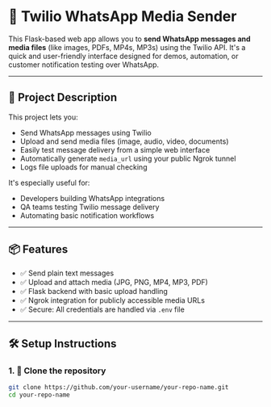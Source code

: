 # 📲 Twilio WhatsApp Media Sender

This Flask-based web app allows you to **send WhatsApp messages and media files** (like images, PDFs, MP4s, MP3s) using the Twilio API. It's a quick and user-friendly interface designed for demos, automation, or customer notification testing over WhatsApp.

---

## 🚀 Project Description

This project lets you:

- Send WhatsApp messages using Twilio
- Upload and send media files (image, audio, video, documents)
- Easily test message delivery from a simple web interface
- Automatically generate `media_url` using your public Ngrok tunnel
- Logs file uploads for manual checking

It's especially useful for:

- Developers building WhatsApp integrations
- QA teams testing Twilio message delivery
- Automating basic notification workflows

---

## 📦 Features

- ✅ Send plain text messages
- ✅ Upload and attach media (JPG, PNG, MP4, MP3, PDF)
- ✅ Flask backend with basic upload handling
- ✅ Ngrok integration for publicly accessible media URLs
- ✅ Secure: All credentials are handled via `.env` file

---

## 🛠️ Setup Instructions

### 1. 🔧 Clone the repository

```bash
git clone https://github.com/your-username/your-repo-name.git
cd your-repo-name

